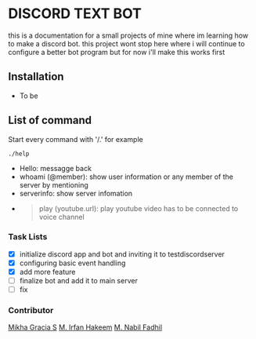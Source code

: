 # DISCORD TEXT BOT
this is a documentation for a small projects of mine where im learning how to make a discord bot.
this project wont stop here where i will continue to configure a better bot program but for now i'll make this works first

## Installation
- To be 


## List of command
Start every command with '/.' for example
```
./help
```

- Hello: messagge back
- whoami (@member): show user information or any member of the server by mentioning
- serverinfo: show server infomation
- >play (youtube.url): play youtube video has to be connected to voice channel

### Task Lists
- [x] initialize discord app and bot and inviting it to testdiscordserver
- [X] configuring basic event handling
- [X] add more feature
- [ ] finalize bot and add it to main server
- [ ] fix

### Contributor

[Mikha Gracia S](https://github.com/michaelgrace72)
[M. Irfan Hakeem](https://github.com/irfhakeem)
[M. Nabil Fadhil](https://github.com/papavero30)